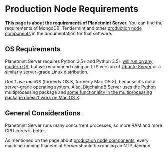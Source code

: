 <!---
Copyright © 2020 Interplanetary Database Association e.V.,
Planetmint and IPDB software contributors.
SPDX-License-Identifier: (Apache-2.0 AND CC-BY-4.0)
Code is Apache-2.0 and docs are CC-BY-4.0
--->

# Production Node Requirements

**This page is about the requirements of Planetmint Server.** You can find the requirements of MongoDB, Tendermint and other [production node components](node-components) in the documentation for that software.

## OS Requirements

Planetmint Server requires Python 3.5+ and Python 3.5+ [will run on any modern OS](https://docs.python.org/3.5/using/index.html), but we recommend using an LTS version of [Ubuntu Server](https://www.ubuntu.com/server) or a similarly server-grade Linux distribution.

_Don't use macOS_ (formerly OS X, formerly Mac OS X), because it's not a server-grade operating system. Also, BigchaindB Server uses the Python multiprocessing package and [some functionality in the multiprocessing package doesn't work on Mac OS X](https://docs.python.org/3.6/library/multiprocessing.html#multiprocessing.Queue.qsize).

## General Considerations

Planetmint Server runs many concurrent processes, so more RAM and more CPU cores is better.

As mentioned on the page about [production node components](node-components), every machine running Planetmint Server should be running an NTP daemon.
